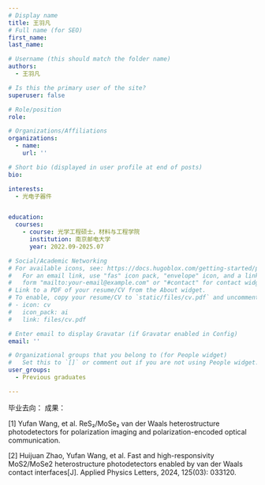 ```yaml
---
# Display name
title: 王羽凡
# Full name (for SEO)
first_name: 
last_name: 

# Username (this should match the folder name)
authors:
  - 王羽凡

# Is this the primary user of the site?
superuser: false

# Role/position
role: 

# Organizations/Affiliations
organizations:
  - name: 
    url: ''

# Short bio (displayed in user profile at end of posts)
bio: 

interests:
  - 光电子器件


education:
  courses:
    - course: 光学工程硕士，材料与工程学院
      institution: 南京邮电大学
      year: 2022.09-2025.07

# Social/Academic Networking
# For available icons, see: https://docs.hugoblox.com/getting-started/page-builder/#icons
#   For an email link, use "fas" icon pack, "envelope" icon, and a link in the
#   form "mailto:your-email@example.com" or "#contact" for contact widget.
# Link to a PDF of your resume/CV from the About widget.
# To enable, copy your resume/CV to `static/files/cv.pdf` and uncomment the lines below.
# - icon: cv
#   icon_pack: ai
#   link: files/cv.pdf

# Enter email to display Gravatar (if Gravatar enabled in Config)
email: ''

# Organizational groups that you belong to (for People widget)
#   Set this to `[]` or comment out if you are not using People widget.
user_groups:
  - Previous graduates

---
```

毕业去向：
成果： 

[1] Yufan Wang, et al. ReS₂/MoSe₂ van der Waals heterostructure photodetectors for  polarization imaging and polarization-encoded optical communication.  

[2] Huijuan Zhao, Yufan Wang, et al. Fast and high-responsivity MoS2/MoSe2 heterostructure  photodetectors enabled by van der Waals contact interfaces[J]. Applied Physics Letters, 2024,  125(03): 033120.




